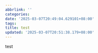 ```yaml
---
abbrlink: ''
categories:
date: '2025-03-07T20:49:04.629101+08:00'
tags:
title: test
updated: '2025-03-07T20:51:38.179+08:00'
---
```

test
